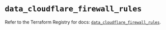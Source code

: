 # `data_cloudflare_firewall_rules`

Refer to the Terraform Registry for docs: [`data_cloudflare_firewall_rules`](https://registry.terraform.io/providers/cloudflare/cloudflare/5.5.0/docs/data-sources/firewall_rules).
